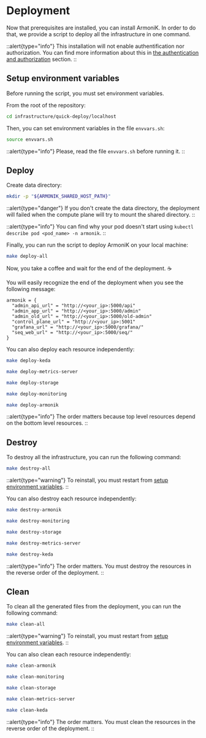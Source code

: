 # Deployment

Now that prerequisites are installed, you can install ArmoniK. In order to do that, we provide a script to deploy all the infrastructure in one command.

::alert{type="info"}
This installation will not enable authentification nor authorization. You can find more information about this in [the authentication and authorization](../../2.guide/1.how-to/how-to-configure-authentication.md) section.
::

## Setup environment variables

Before running the script, you must set environment variables.

From the root of the repository:

```bash [shell]
cd infrastructure/quick-deploy/localhost
```

Then, you can set environment variables in the file `envvars.sh`:

```bash [shell]
source envvars.sh
```

::alert{type="info"}
Please, read the file `envvars.sh` before running it.
::

## Deploy

Create data directory:

```bash [shell]
mkdir -p "${ARMONIK_SHARED_HOST_PATH}"
```

::alert{type="danger"}
If you don't create the data directory, the deployment will failed when the compute plane will try to mount the shared directory.
::

::alert{type="info"}
You can find why your pod doesn't start using `kubectl describe pod <pod_name> -n armonik`.
::

Finally, you can run the script to deploy ArmoniK on your local machine:

```bash [shell]
make deploy-all
```

Now, you take a coffee and wait for the end of the deployment. :coffee:

You will easily recognize the end of the deployment when you see the following message:

```hsl
armonik = {
  "admin_api_url" = "http://<your_ip>:5000/api"
  "admin_app_url" = "http://<your_ip>:5000/admin"
  "admin_old_url" = "http://<your_ip>:5000/old-admin"
  "control_plane_url" = "http://<your_ip>:5001"
  "grafana_url" = "http://<your_ip>:5000/grafana/"
  "seq_web_url" = "http://<your_ip>:5000/seq/"
}

```

You can also deploy each resource independently:

```bash [shell]
make deploy-keda
```

```bash [shell]
make deploy-metrics-server
```

```bash [shell]
make deploy-storage
```

```bash [shell]
make deploy-monitoring
```

```bash [shell]
make deploy-armonik
```

::alert{type="info"}
The order matters because top level resources depend on the bottom level resources.
::

## Destroy

To destroy all the infrastructure, you can run the following command:

```bash [shell]
make destroy-all
```

::alert{type="warning"}
To reinstall, you must restart from [setup environment variables](#setup-environment-variables).
::

You can also destroy each resource independently:

```bash [shell]
make destroy-armonik
```

```bash [shell]
make destroy-monitoring
```

```bash [shell]
make destroy-storage
```

```bash [shell]
make destroy-metrics-server
```

```bash [shell]
make destroy-keda
```

::alert{type="info"}
The order matters. You must destroy the resources in the reverse order of the deployment.
::

## Clean

To clean all the generated files from the deployment, you can run the following command:

```bash [shell]
make clean-all
```

::alert{type="warning"}
To reinstall, you must restart from [setup environment variables](#setup-environment-variables).
::

You can also clean each resource independently:

```bash [shell]
make clean-armonik
```

```bash [shell]
make clean-monitoring
```

```bash [shell]
make clean-storage
```

```bash [shell]
make clean-metrics-server
```

```bash [shell]
make clean-keda
```

::alert{type="info"}
The order matters. You must clean the resources in the reverse order of the deployment.
::
